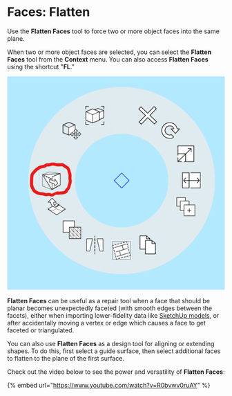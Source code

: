 # Faces: Flatten

Use the **Flatten Faces** tool to force two or more object faces into the same plane. 

When two or more object faces are selected, you can select the **Flatten Faces** tool from the **Context** menu. You can also access **Flatten Faces** using the shortcut "**FL**."

![Flatten Faces will appear as a context menu option when two or more faces \(or one face comprising multiple faces with smooth edges between them\) is selected. ](../.gitbook/assets/20190618-flatten-faces.png)

**Flatten Faces** can be useful as a repair tool when a face that should be planar becomes unexpectedly faceted \(with smooth edges between the facets\), either when importing lower-fidelity data like [SketchUp models](https://formit.autodesk.com/blog/post/using-formit-to-get-sketchup-data-into-revit#flatten), or after accidentally moving a vertex or edge which causes a face to get faceted or triangulated.

You can also use **Flatten Faces** as a design tool for aligning or extending shapes. To do this,  first select a guide surface, then select additional faces to flatten to the plane of the first surface.

Check out the video below to see the power and versatility of **Flatten Faces**:

{% embed url="https://www.youtube.com/watch?v=R0bvwv0ruAY" %}





